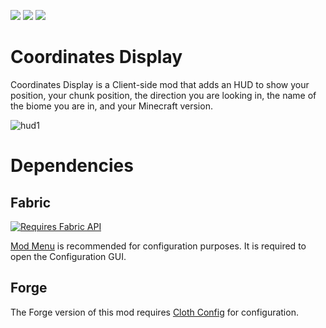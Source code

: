 [![](http://cf.way2muchnoise.eu/full_coordinates-display_downloads.svg?badge_style=for_the_badge)](https://www.curseforge.com/minecraft/mc-mods/coordinates-display) [![](https://raw.githubusercontent.com/Boxadactle/coordinates-display/03d6faccdf955cb040012c252b57703435602a19/img/wiki.svg)](https://boxadactle.github.io/wiki/coordinates-display/) [![](https://raw.githubusercontent.com/Boxadactle/coordinates-display/c47768fbc605863978b6c88ca3c4fcac4a5885da/img/github.svg)](https://github.com/Boxadactle/coordinates-display)
# Coordinates Display

Coordinates Display is a Client-side mod that adds an HUD to show your position, your chunk position, the direction you are looking in, the name of the biome you are in, and your Minecraft version.

![hud1](https://github.com/Boxadactle/coordinates-display/blob/main/img/hud1.png?raw=true)

# Dependencies

## Fabric

[![Requires Fabric API](https://i.imgur.com/Ol1Tcf8.png)](https://www.curseforge.com/minecraft/mc-mods/fabric-api)

[Mod Menu](https://www.curseforge.com/minecraft/mc-mods/modmenu/) is recommended for configuration purposes. It is required to open the Configuration GUI.

## Forge

The Forge version of this mod requires [Cloth Config](https://www.curseforge.com/minecraft/mc-mods/cloth-config) for configuration.
